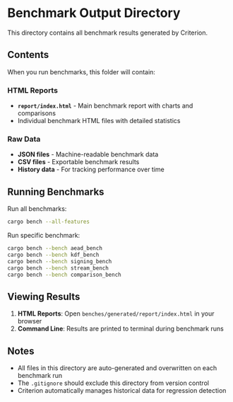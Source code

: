 # Benchmark Output Directory

This directory contains all benchmark results generated by Criterion.

## Contents

When you run benchmarks, this folder will contain:

### HTML Reports
- **`report/index.html`** - Main benchmark report with charts and comparisons
- Individual benchmark HTML files with detailed statistics

### Raw Data
- **JSON files** - Machine-readable benchmark data
- **CSV files** - Exportable benchmark results
- **History data** - For tracking performance over time

## Running Benchmarks

Run all benchmarks:
```bash
cargo bench --all-features
```

Run specific benchmark:
```bash
cargo bench --bench aead_bench
cargo bench --bench kdf_bench
cargo bench --bench signing_bench
cargo bench --bench stream_bench
cargo bench --bench comparison_bench
```

## Viewing Results

1. **HTML Reports**: Open `benches/generated/report/index.html` in your browser
2. **Command Line**: Results are printed to terminal during benchmark runs

## Notes

- All files in this directory are auto-generated and overwritten on each benchmark run
- The `.gitignore` should exclude this directory from version control
- Criterion automatically manages historical data for regression detection
